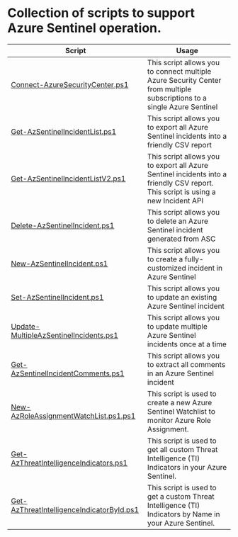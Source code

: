 # Collection of scripts to support Azure Sentinel operation.

| **Script**                                                                                                                                         | **Usage**                                                                                                                         |
| -------------------------------------------------------------------------------------------------------------------------------------------------- | --------------------------------------------------------------------------------------------------------------------------------- |
| [Connect-AzureSecurityCenter.ps1](https://github.com/azsec/azure-sentinel-tools/blob/master/scripts/Connect-AzureSecurityCenter.ps1)               | This script allows you to connect multiple Azure Security Center from multiple subscriptions to a single Azure Sentinel           |
| [Get-AzSentinelIncidentList.ps1](https://github.com/azsec/azure-sentinel-tools/blob/master/scripts/Get-AzSentinelIncidentList.ps1)                 | This script allows you to export all Azure Sentinel incidents into a friendly CSV report                                          |
| [Get-AzSentinelIncidentListV2.ps1](https://github.com/azsec/azure-sentinel-tools/blob/master/scripts/Get-AzSentinelIncidentListV2.ps1)             | This script allows you to export all Azure Sentinel incidents into a friendly CSV report. This script is using a new Incident API |
| [Delete-AzSentinelIncident.ps1](https://github.com/azsec/azure-sentinel-tools/blob/master/scripts/Delete-AzureSentinelIncident.ps1)                | This script allows you to delete an Azure Sentinel incident generated from ASC                                                    |
| [New-AzSentinelIncident.ps1](https://github.com/azsec/azure-sentinel-tools/blob/master/scripts/New-AzSentinelIncident.ps1)                         | This script allows you to create a fully-customized incident in Azure Sentinel                                                    |
| [Set-AzSentinelIncident.ps1](https://github.com/azsec/azure-sentinel-tools/blob/master/scripts/Set-AzSentinelIncident.ps1)                         | This script allows you to update an existing Azure Sentinel incident                                                              |
| [Update-MultipleAzSentinelIncidents.ps1](https://github.com/azsec/azure-sentinel-tools/blob/master/scripts/Update-MultipleAzSentinelIncidents.ps1) | This script allows you to update multiple Azure Sentinel incidents once at a time                                                 |
| [Get-AzSentinelIncidentComments.ps1](https://github.com/azsec/azure-sentinel-tools/blob/master/scripts/Get-AzSentinelIncidentComments.ps1)         | This script allows you to extract all comments in an Azure Sentinel incident                                                      |
| [New-AzRoleAssignmentWatchList.ps1.ps1](https://github.com/azsec/azure-sentinel-tools/blob/master/scripts/New-AzRoleAssignmentWatchList.ps1)       | This script is used to create a new Azure Sentinel Watchlist to monitor Azure Role Assignment.                                    |
| [Get-AzThreatIntelligenceIndicators.ps1](/scripts/Get-AzThreatIntelligenceIndicators.ps1)                                                          | This script is used to get all custom Threat Intelligence (TI) Indicators in your Azure Sentinel.                                 |
| [Get-AzThreatIntelligenceIndicatorById.ps1](/scripts/Get-AzThreatIntelligenceIndicatorById.ps1)                                                    | This script is used to get a custom Threat Intelligence (TI) Indicators by Name in your Azure Sentinel.                           |